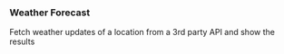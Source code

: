 ### Weather Forecast

Fetch weather updates of a location from a 3rd party API and show the results

